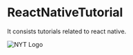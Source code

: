# ReactNativeTutorial
It consists tutorials related to react native.

![NYT Logo](https://github.com/bansalakshay8/NYTimes/tree/master/src/images/nyt_logo.png)

